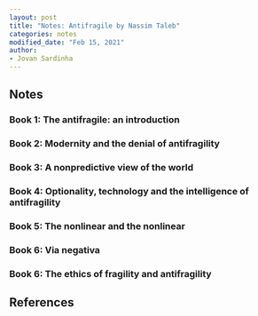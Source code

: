 ```yaml
---
layout: post
title: "Notes: Antifragile by Nassim Taleb"
categories: notes
modified_date: "Feb 15, 2021"
author:
- Jovan Sardinha
---
```


## Notes

### Book 1: The antifragile: an introduction

### Book 2: Modernity and the denial of antifragility

### Book 3: A nonpredictive view of the world

### Book 4: Optionality, technology and the intelligence of antifragility

### Book 5: The nonlinear and the nonlinear

### Book 6: Via negativa

### Book 6: The ethics of fragility and antifragility

## References
